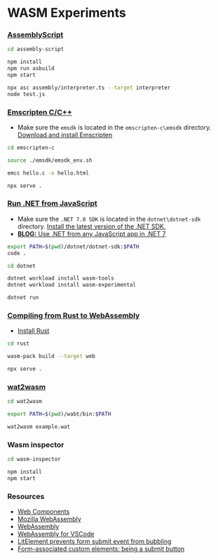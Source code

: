 # WASM Experiments

### [AssemblyScript](https://www.assemblyscript.org/getting-started.html)

```bash
cd assembly-script

npm install
npm run asbuild
npm start

npx asc assembly/interpreter.ts --target interpreter
node test.js
```

### [Emscripten C/C++](https://developer.mozilla.org/en-US/docs/WebAssembly/C_to_wasm)

- Make sure the `emsdk` is located in the `emscripten-c\emsdk` directory. [Download and install Emscripten](https://emscripten.org/docs/getting_started/downloads.html)

```bash
cd emscripten-c

source ./emsdk/emsdk_env.sh

emcc hello.c -o hello.html

npx serve .
```

### [Run .NET from JavaScript](https://learn.microsoft.com/en-us/aspnet/core/client-side/dotnet-interop?view=aspnetcore-7.0)

- Make sure the `.NET 7.0 SDK` is located in the `dotnet\dotnet-sdk` directory. [Install the latest version of the .NET SDK.](https://dotnet.microsoft.com/en-us/download/dotnet)
- [**BLOG:** Use .NET from any JavaScript app in .NET 7](https://devblogs.microsoft.com/dotnet/use-net-7-from-any-javascript-app-in-net-7/)

```bash
export PATH=$(pwd)/dotnet/dotnet-sdk:$PATH
code .

cd dotnet

dotnet workload install wasm-tools
dotnet workload install wasm-experimental

dotnet run
```

### [Compiling from Rust to WebAssembly](https://developer.mozilla.org/en-US/docs/WebAssembly/Rust_to_wasm)

- [Install Rust](https://www.rust-lang.org/tools/install)

```bash
cd rust

wasm-pack build --target web

npx serve .
```

### [wat2wasm](https://webassembly.org/getting-started/advanced-tools/)

```bash
cd wat2wasm

export PATH=$(pwd)/wabt/bin:$PATH

wat2wasm example.wat
```

### Wasm inspector

```bash
cd wasm-inspector

npm install
npm start
```

### Resources

- [Web Components](https://developer.mozilla.org/en-US/docs/Web/Web_Components)
- [Mozilla WebAssembly](https://developer.mozilla.org/en-US/docs/WebAssembly)
- [WebAssembly](https://webassembly.org/)
- [WebAssembly for VSCode](https://marketplace.visualstudio.com/items?itemName=dtsvet.vscode-wasm)
- [LitElement prevents form submit event from bubbling](https://github.com/lit/lit-element/issues/832)
- [Form-associated custom elements: being a submit button](https://github.com/WICG/webcomponents/issues/814)
